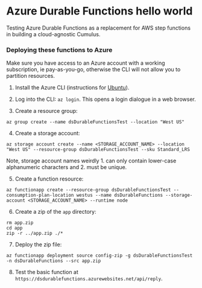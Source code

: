 # Azure Durable Functions hello world

Testing Azure Durable Functions as a replacement for AWS step functions in building a cloud-agnostic Cumulus.

### Deploying these functions to Azure

Make sure you have access to an Azure account with a working subscription, ie pay-as-you-go, otherwise the CLI will not allow you to partition resources.

1. Install the Azure CLI (instructions for [Ubuntu](https://docs.microsoft.com/en-us/cli/azure/install-azure-cli-apt?view=azure-cli-latest#signingKey)).

2. Log into the CLI: `az login`. This opens a login dialogue in a web browser.

3. Create a resource group:
```
az group create --name dsDurableFunctionsTest --location "West US"
````

4. Create a storage account:
```
az storage account create --name <STORAGE_ACCOUNT_NAME> --location "West US" --resource-group dsDurableFunctionsTest --sku Standard_LRS
```
Note, storage account names weirdly 1. can only contain lower-case alphanumeric characters and 2. must be unique.

5. Create a function resource:
```
az functionapp create --resource-group dsDurableFunctionsTest --consumption-plan-location westus --name dsDurableFunctions --storage-account <STORAGE_ACCOUNT_NAME> --runtime node
```

6. Create a zip of the `app` directory:
```
rm app.zip
cd app
zip -r ../app.zip ./*
```

7. Deploy the zip file:
```
az functionapp deployment source config-zip -g dsDurableFunctionsTest -n dsDurableFunctions --src app.zip
```

8. Test the basic function at `https://dsdurablefunctions.azurewebsites.net/api/reply`.
